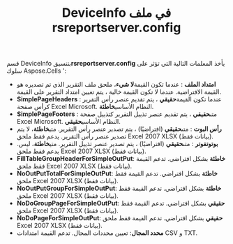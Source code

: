 ﻿---
title: DeviceInfo في ملف rsreportserver.config
type: docs
weight: 70
url: /ar/reportingservices/deviceinfo-in-rsreportserver-config-file/
---
 قسم DeviceInfo بتنسيق**rsreportserver.config** يأخذ المعلمات التالية التي تؤثر على سلوك Aspose.Cells ':

- **امتداد الملف** : عندما تكون القيمة**لا شيء**، ملحق ملف التقرير الذي تم تصديره هو القيمة الافتراضية. عندما لا تكون القيمة خالية ، يتم تعيين امتداد التقرير على القيمة.
- **SimplePageHeaders** : عندما تكون القيمة**حقيقي** ، يتم تقديم عنصر رأس التقرير كرأس صفحة Excel Microsoft. النظام الأساسي**خاطئة**.
- **SimplePageFooters** : متى**حقيقي** ، يتم تقديم عنصر تذييل التقرير كتذييل صفحة Excel Microsoft. النظام الأساسي**حقيقي**.
- **رأس البوت** : متى**حقيقي** (افتراضيًا) ، يتم تصدير عنصر رأس التقرير. متي**خاطئة**، لا يتم تصدير عنصر رأس التقرير. يدعم فقط ملحق Excel 2007 XLSX (بيانات فقط).
- **بوتوتفوتر** : متى**حقيقي** (افتراضيًا) ، يتم تصدير عنصر تذييل التقرير. متي**خاطئة**، ليس. يدعم فقط ملحق Excel 2007 XLSX (بيانات فقط).
- **FillTableGroupHeaderForSimpleOutPut**: **خاطئة** بشكل افتراضي. تدعم القيمة فقط ملحق Excel 2007 XLSX (بيانات فقط).
- **NoOutPutTotalForSimpleOutPut**: **خاطئة** بشكل افتراضي. تدعم القيمة فقط ملحق Excel 2007 XLSX (بيانات فقط).
- **NoOutPutGroupForSimpleOutPut**: **خاطئة** بشكل افتراضي. تدعم القيمة فقط ملحق Excel 2007 XLSX (بيانات فقط).
- **NoDoGroupPageForSimpleOutPut**: **حقيقي** بشكل افتراضي. تدعم القيمة فقط ملحق Excel 2007 XLSX (بيانات فقط).
- **NoDoPageForSimpleOutPut**: **حقيقي** بشكل افتراضي. تدعم القيمة فقط ملحق Excel 2007 XLSX (بيانات فقط).
- **محدد المجال**: تعيين محددات المجال. تدعم القيمة امتدادات CSV و TXT.
